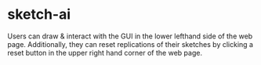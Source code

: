 # sketch-ai
Users can draw & interact with the GUI in the lower lefthand side of the web page. Additionally, they can reset replications of their sketches by clicking a reset button in the upper right hand corner of the web page.

